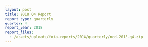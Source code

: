 ```yaml
---
layout: post
title: 2018 Q4 Report
report_type: quarterly
quarter: 4
report_year: 2018
report_files:
  - /assets/uploads/foia-reports/2018/quarterly/ncd-2018-q4.zip
---
```

